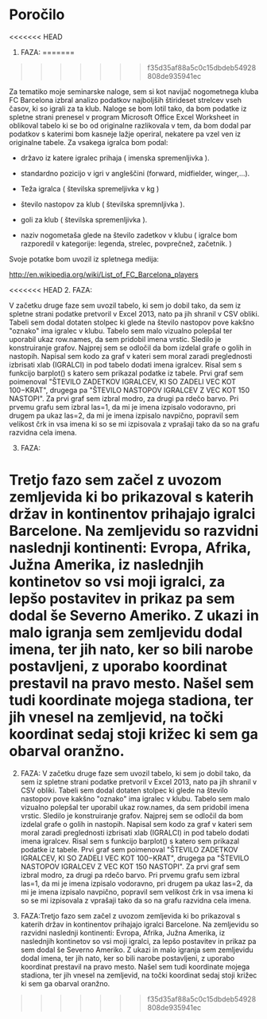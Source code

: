 # Poročilo
<<<<<<< HEAD

1. FAZA:
=======
>>>>>>> f35d35af88a5c0c15dbdeb54928808de935941ec

Za tematiko moje seminarske naloge, sem si kot navijač nogometnega kluba FC Barcelona izbral analizo podatkov najboljših štirideset strelcev vseh časov, ki so igrali za ta klub. Naloge se bom lotil tako, da bom podatke iz spletne strani prenesel v program Microsoft Office Excel Worksheet in oblikoval tabelo ki se bo od originalne razlikovala v tem, da bom dodal par podatkov s katerimi bom kasneje lažje operiral, nekatere pa vzel ven iz originalne tabele. Za vsakega igralca bom podal:

* državo iz katere igralec prihaja ( imenska spremenljivka ).

* standardno pozicijo v igri v angleščini (forward, midfielder, winger,...).

* Teža igralca ( številska spremeljivka v kg )

* število nastopov za klub ( številska spremnljivka ).

* goli za klub ( številska spremenljivka ).

* naziv nogometaša glede na število zadetkov v klubu ( igralce bom razporedil v kategorije: legenda, strelec, povprečnež, začetnik. )

Svoje potatke bom uvozil iz spletnega medija: 

http://en.wikipedia.org/wiki/List_of_FC_Barcelona_players

<<<<<<< HEAD
2. FAZA: 

V začetku druge faze sem uvozil tabelo, ki sem jo dobil tako, da sem iz spletne strani podatke pretvoril v Excel 2013, nato pa jih shranil v CSV obliki. Tabeli sem dodal dotaten stolpec ki glede na število nastopov pove kakšno "oznako" ima igralec v klubu. Tabelo sem malo vizualno polepšal ter uporabil ukaz row.names, da sem pridobil imena vrstic. 
Sledilo je konstruiranje grafov. Najprej sem se odločil da bom izdelal grafe o golih in nastopih. Napisal sem kodo za graf v kateri sem moral zaradi preglednosti izbrisati xlab (IGRALCI) in pod tabelo dodati imena igralcev. Risal sem s funkcijo barplot() s katero sem prikazal podatke iz tabele. Prvi graf sem poimenoval "ŠTEVILO ZADETKOV IGRALCEV, KI SO ZADELI VEC KOT 100−KRAT", drugega pa "ŠTEVILO NASTOPOV IGRALCEV Z VEC KOT 150 NASTOPI". Za prvi graf sem izbral modro, za drugi pa rdečo barvo. Pri prvemu grafu sem izbral las=1, da mi je imena izpisalo vodoravno, pri drugem pa ukaz las=2, da mi je imena izpisalo navpično, popravil sem velikost črk in vsa imena ki so se mi izpisovala z vprašaji tako da so na grafu razvidna cela imena.

3. FAZA:

Tretjo fazo sem začel z uvozom zemljevida ki bo prikazoval s katerih držav in kontinentov prihajajo igralci Barcelone. Na zemljevidu so razvidni naslednji kontinenti: Evropa, Afrika, Južna Amerika, iz naslednjih kontinetov so vsi moji igralci, za lepšo postavitev in prikaz pa sem dodal še Severno Ameriko. Z ukazi in malo igranja sem zemljevidu dodal imena, ter jih nato, ker so bili narobe postavljeni, z uporabo koordinat prestavil na pravo mesto. Našel sem tudi koordinate mojega stadiona, ter jih vnesel na zemljevid, na točki koordinat sedaj stoji križec ki sem ga obarval oranžno.
=======
2. FAZA: V začetku druge faze sem uvozil tabelo, ki sem jo dobil tako, da sem iz spletne strani podatke pretvoril v Excel 2013, nato pa jih shranil v CSV obliki. Tabeli sem dodal dotaten stolpec ki glede na število nastopov pove kakšno "oznako" ima igralec v klubu. Tabelo sem malo vizualno polepšal ter uporabil ukaz row.names, da sem pridobil imena vrstic. 
Sledilo je konstruiranje grafov. Najprej sem se odločil da bom izdelal grafe o golih in nastopih. Napisal sem kodo za graf v kateri sem moral zaradi preglednosti izbrisati xlab (IGRALCI) in pod tabelo dodati imena igralcev. Risal sem s funkcijo barplot() s katero sem prikazal podatke iz tabele. Prvi graf sem poimenoval "ŠTEVILO ZADETKOV IGRALCEV, KI SO ZADELI VEC KOT 100−KRAT", drugega pa "ŠTEVILO NASTOPOV IGRALCEV Z VEC KOT 150 NASTOPI". Za prvi graf sem izbral modro, za drugi pa rdečo barvo. Pri prvemu grafu sem izbral las=1, da mi je imena izpisalo vodoravno, pri drugem pa ukaz las=2, da mi je imena izpisalo navpično, popravil sem velikost črk in vsa imena ki so se mi izpisovala z vprašaji tako da so na grafu razvidna cela imena.

3. FAZA:Tretjo fazo sem začel z uvozom zemljevida ki bo prikazoval s katerih držav in kontinentov prihajajo igralci Barcelone. Na zemljevidu so razvidni naslednji kontinenti: Evropa, Afrika, Južna Amerika, iz naslednjih kontinetov so vsi moji igralci, za lepšo postavitev in prikaz pa sem dodal še Severno Ameriko. Z ukazi in malo igranja sem zemljevidu dodal imena, ter jih nato, ker so bili narobe postavljeni, z uporabo koordinat prestavil na pravo mesto. Našel sem tudi koordinate mojega stadiona, ter jih vnesel na zemljevid, na točki koordinat sedaj stoji križec ki sem ga obarval oranžno.
>>>>>>> f35d35af88a5c0c15dbdeb54928808de935941ec
